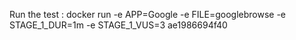 Run the test :  docker run -e APP=Google -e FILE=googlebrowse -e STAGE_1_DUR=1m -e STAGE_1_VUS=3 ae1986694f40